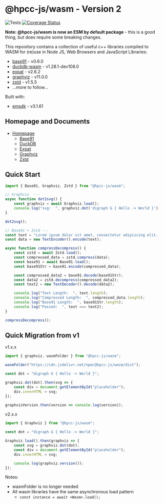 # @hpcc-js/wasm - Version 2

![Tests](https://github.com/hpcc-systems/hpcc-js-wasm/workflows/Test%20PR/badge.svg)
[![Coverage Status](https://coveralls.io/repos/github/GordonSmith/hpcc-js-wasm/badge.svg?branch=BUMP_VERSIONS)](https://coveralls.io/github/GordonSmith/hpcc-js-wasm?branch=BUMP_VERSIONS)

**Note:  @hpcc-js/wasm is now an ESM by default package** - this is a good thing, but does require some breaking changes.

This repository contains a collection of useful c++ libraries compiled to WASM for (re)use in Node JS, Web Browsers and JavaScript Libraries:
- [base91](https://base91.sourceforge.net/) - v0.6.0
- [duckdb-wasm](https://github.com/duckdb/duckdb-wasm) - v1.28.1-dev106.0
- [expat](https://libexpat.github.io/) - v2.6.2
- [graphviz](https://www.graphviz.org/) - v11.0.0
- [zstd](https://github.com/facebook/zstd) - v1.5.5
- ...more to follow...

Built with:
- [emsdk](https://github.com/emscripten-core/emsdk) - v3.1.61

## Homepage and Documents

* [Homepage](https://hpcc-systems.github.io/hpcc-js-wasm/)
    * [Base91](https://hpcc-systems.github.io/hpcc-js-wasm/classes/base91.Base91.html)
    * [DuckDB](https://hpcc-systems.github.io/hpcc-js-wasm/classes/duckdb.DuckDB.html)
    * [Expat](https://hpcc-systems.github.io/hpcc-js-wasm/classes/expat.Expat.html)
    * [Graphviz](https://hpcc-systems.github.io/hpcc-js-wasm/classes/graphviz.Graphviz.html)
    * [Zstd](https://hpcc-systems.github.io/hpcc-js-wasm/classes/zstd.Zstd.html)

## Quick Start

```ts
import { Base91, Graphviz, Zstd } from "@hpcc-js/wasm";

// Graphviz  ---
async function dot2svg() {
    const graphviz = await Graphviz.load();
    console.log("svg:  ", graphviz.dot('digraph G { Hello -> World }'));
}

dot2svg();

// Base91 + Zstd ---
const text = "Lorem ipsum dolor sit amet, consectetur adipiscing elit. Sed non risus. Suspendisse lectus tortor, dignissim sit amet, adipiscing nec, ultricies sed, dolor. Cras elementum ultrices diam. Maecenas ligula massa, varius a, semper congue, euismod non, mi.  Lorem ipsum dolor sit amet, consectetur adipiscing elit. Sed non risus. Suspendisse lectus tortor, dignissim sit amet, adipiscing nec, ultricies sed, dolor. Cras elementum ultrices diam. Maecenas ligula massa, varius a, semper congue, euismod non, mi.";
const data = new TextEncoder().encode(text);

async function compressDecompress() {
    const zstd = await Zstd.load();
    const compressed_data = zstd.compress(data);
    const base91 = await Base91.load();
    const base91Str = base91.encode(compressed_data);

    const compressed_data2 = base91.decode(base91Str);
    const data2 = zstd.decompress(compressed_data2);
    const text2 = new TextDecoder().decode(data2);

    console.log("Text Length:  ", text.length);
    console.log("Compressed Length:  ", compressed_data.length);
    console.log("Base91 Length:  ", base91Str.length);
    console.log("Passed:  ", text === text2);
}

compressDecompress();
```

## Quick Migration from v1

v1.x.x
```ts
import { graphviz, wasmFolder } from "@hpcc-js/wasm";

wasmFolder("https://cdn.jsdelivr.net/npm/@hpcc-js/wasm/dist");

const dot = "digraph G { Hello -> World }";

graphviz.dot(dot).then(svg => {
    const div = document.getElementById("placeholder");
    div.innerHTML = svg;    
});

graphvizVersion.then(version => console.log(version));
```

v2.x.x
```ts
import { Graphviz } from "@hpcc-js/wasm";

const dot = "digraph G { Hello -> World }";

Graphviz.load().then(graphviz => {
    const svg = graphviz.dot(dot);
    const div = document.getElementById("placeholder");
    div.innerHTML = svg;    

    console.log(graphviz.version());
});
```

Notes:
* wasmFolder is no longer needed
* All wasm libraries have the same asynchronous load pattern
    - `const instance = await <Wasm>.load();`
